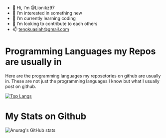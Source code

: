 - 👋 Hi, I’m @Lionikz97
- 👀 I’m interested in something new
- 🌱 I’m currently learning coding 
- 💞️ I’m looking to contribute to each others
- 📫 tengkuasiah@gmail.com

# Programming Languages my Repos are usually in
Here are the programming languages my reposetories on github are usually in. These are not just the programming languages I know but what I usually post on github.

[![Top Langs](https://github-readme-stats.vercel.app/api/top-langs/?username=Lionikz97&layout=compact&theme=tokyonight)](https://github.com/anuraghazra/github-readme-stats)

# My Stats on Github

![Anurag's GitHub stats](https://github-readme-stats.vercel.app/api?username=Lionikz@97&show_icons=true&theme=radical)

<!---
Lionikz97/Lionikz97 is a ✨ special ✨ repository because its `README.md` (this file) appears on your GitHub profile.
You can click the Preview link to take a look at your changes.
--->
